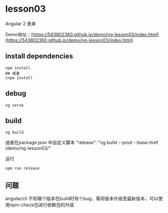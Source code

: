 # lesson03

Angular 2 表单

Demo地址：[https://543802360.github.io/demo/ng-lesson03/index.html](https://543802360.github.io/demo/ng-lesson03/index.html)

## install dependencies

```
npm install
## 或者
cnpm install
```

## debug

```
ng serve
```

## build

```
ng build

```
或者在package.json 中自定义脚本 "release": "ng build --prod --base-href /demo/ng-lesson03/"  

运行

```
npm run release
```

## 问题
angular/cli 不知哪个版本在build时有个bug，需将版本升级至最新版本，可以使用npm-check包进行依赖包的升级
